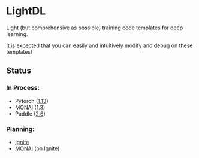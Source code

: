 # LightDL
Light (but comprehensive as possible) training code templates for deep learning.

It is expected that you can easily and intuitively modify and debug on these templates!

## Status

### In Process:

+ Pytorch ([1.13](./pytorch-1.13/README.md))
+ MONAI ([1.3](./monai-1.3/README.md))
+ Paddle ([2.6](./paddle-2.6/README.md))

### Planning:

+ [Ignite](https://pytorch-ignite.ai/)
+ [MONAI](https://docs.monai.io/) (on Ignite)